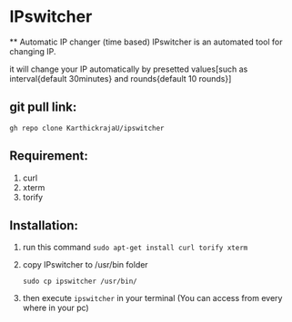 # IPswitcher

** Automatic IP changer (time based) 
IPswitcher is an automated tool for changing IP.

it will change your IP automatically by presetted values[such as interval{default 30minutes} and rounds{default 10 rounds}]

## git pull link:
	gh repo clone KarthickrajaU/ipswitcher	

## Requirement:
1. curl
2. xterm
3. torify

## Installation:
1. run this command 
	`sudo apt-get install curl torify xterm`

2. copy IPswitcher to /usr/bin folder
	
	`sudo cp ipswitcher /usr/bin/`

3. then execute 
`ipswitcher` in your terminal (You can access from every where in your pc)
